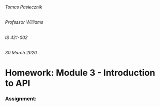 ###### Tomas Pasiecznik
###### Professor Williams
###### IS 421-002
###### 30 March 2020

# Homework: Module 3 - Introduction to API

### Assignment: 
